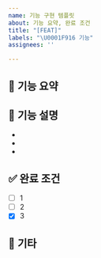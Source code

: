 ```yaml
---
name: 기능 구현 템플릿
about: 기능 요약, 완료 조건
title: "[FEAT]"
labels: "\U0001F916 기능"
assignees: ''

---
```


## :rocket: 기능 요약

## :memo: 기능 설명
- 
- 
- 

## :white_check_mark: 완료 조건
- [ ] 1
- [ ] 2
- [x] 3

## :ghost: 기타
